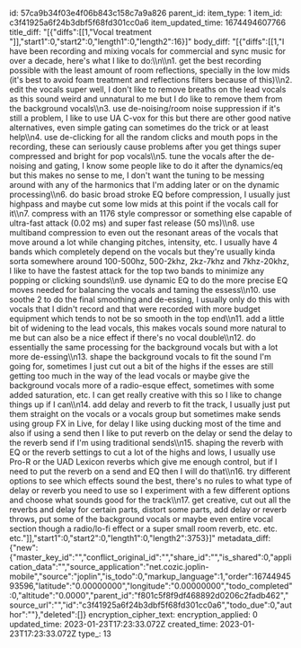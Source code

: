 id: 57ca9b34f03e4f06b843c158c7a9a826
parent_id: 
item_type: 1
item_id: c3f41925a6f24b3dbf5f68fd301cc0a6
item_updated_time: 1674494607766
title_diff: "[{\"diffs\":[[1,\"Vocal treatment \"]],\"start1\":0,\"start2\":0,\"length1\":0,\"length2\":16}]"
body_diff: "[{\"diffs\":[[1,\"I have been recording and mixing vocals for commercial and sync music for over a decade, here's what I like to do:\\\n\\\n1. get the best recording possible with the least amount of room reflections, specially in the low mids (it's best to avoid foam treatment and reflections filters because of this)\\\n2. edit the vocals super well, I don't like to remove breaths on the lead vocals as this sound weird and unnatural to me but I do like to remove them from the background vocals\\\n3. use de-noising/room noise suppression if it's still a problem, I like to use UA C-vox for this but there are other good native alternatives, even simple gating can sometimes do the trick or at least help\\\n4. use de-clicking for all the random clicks and mouth pops in the recording, these can seriously cause problems after you get things super compressed and bright for pop vocals\\\n5. tune the vocals after the de-noising and gating, I know some people like to do it after the dynamics/eq but this makes no sense to me, I don't want the tuning to be messing around with any of the harmonics that I'm adding later or on the dynamic processing\\\n6. do basic broad stroke EQ before compression, I usually just highpass and maybe cut some low mids at this point if the vocals call for it\\\n7. compress with an 1176 style compressor or something else capable of ultra-fast attack (0.02 ms) and super fast release (50 ms)\\\n8. use multiband compression to even out the resonant areas of the vocals that move around a lot while changing pitches, intensity, etc. I usually have 4 bands which completely depend on the vocals but they're usually kinda sorta somewhere around 100-500hz, 500-2khz, 2kz-7khz and 7khz-20khz, I like to have the fastest attack for the top two bands to minimize any popping or clicking sounds\\\n9. use dynamic EQ to do the more precise EQ moves needed for balancing the vocals and taming the essess\\\n10. use soothe 2 to do the final smoothing and de-essing, I usually only do this with vocals that I didn't record and that were recorded with more budget equipment which tends to not be so smooth in the top end\\\n11. add a little bit of widening to the lead vocals, this makes vocals sound more natural to me but can also be a nice effect if there's no vocal double\\\n12. do essentially the same processing for the background vocals but with a lot more de-essing\\\n13. shape the background vocals to fit the sound I'm going for, sometimes I just cut out  a bit of the highs if the esses are still getting too much in the way of the lead vocals or maybe give the background vocals more of a radio-esque effect, sometimes with some added saturation, etc. I can get really creative with this so I like to change things up if I can\\\n14. add delay and reverb to fit the track, I usually just put them straight on the vocals or a vocals group but sometimes make sends using group FX in Live, for delay I like using ducking most of the time and also if using a send then I like to put reverb on the delay or send the delay to the reverb send if I'm using traditional sends\\\n15. shaping the reverb with EQ or the reverb settings to cut a lot of the highs and lows, I usually use Pro-R or the UAD Lexicon reverbs which give me enough control, but if I need to put the reverb on a send and EQ then I will do that\\\n16. try different options to see which effects sound the best, there's no rules to what type of delay or reverb you need to use so I experiment with a few different options and choose what sounds good for the track\\\n17. get creative, cut out all the reverbs and delay for certain parts, distort some parts, add delay or reverb throws, put some of the background vocals or maybe even entire vocal section though a radio/lo-fi effect or a super small room reverb, etc. etc. etc.\"]],\"start1\":0,\"start2\":0,\"length1\":0,\"length2\":3753}]"
metadata_diff: {"new":{"master_key_id":"","conflict_original_id":"","share_id":"","is_shared":0,"application_data":"","source_application":"net.cozic.joplin-mobile","source":"joplin","is_todo":0,"markup_language":1,"order":1674494593596,"latitude":"0.00000000","longitude":"0.00000000","todo_completed":0,"altitude":"0.0000","parent_id":"f801c5f8f9df468892d0206c2fadb462","source_url":"","id":"c3f41925a6f24b3dbf5f68fd301cc0a6","todo_due":0,"author":""},"deleted":[]}
encryption_cipher_text: 
encryption_applied: 0
updated_time: 2023-01-23T17:23:33.072Z
created_time: 2023-01-23T17:23:33.072Z
type_: 13